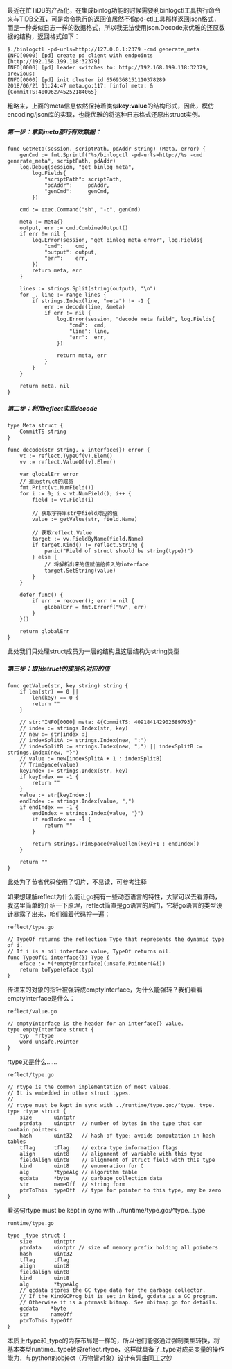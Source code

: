 最近在忙TiDB的产品化，在集成binlog功能的时候需要利binlogctl工具执行命令来与TiDB交互，可是命令执行的返回值居然不像pd-ctl工具那样返回json格式，而是一种类似日志一样的数据格式，所以我无法使用json.Decode来优雅的还原数据的结构，返回格式如下：
```
$./binlogctl -pd-urls=http://127.0.0.1:2379 -cmd generate_meta
INFO[0000] [pd] create pd client with endpoints [http://192.168.199.118:32379]
INFO[0000] [pd] leader switches to: http://192.168.199.118:32379, previous:
INFO[0000] [pd] init cluster id 6569368151110378289
2018/06/21 11:24:47 meta.go:117: [info] meta: &{CommitTS:400962745252184065}
```

粗略来，上面的meta信息依然保持着类似**key:value**的结构形式，因此，模仿encoding/json库的实现，也能优雅的将这种日志格式还原出struct实例。

##### 第一步：拿到meta那行有效数据：
```
func GetMeta(session, scriptPath, pdAddr string) (Meta, error) {
	genCmd := fmt.Sprintf("%s/binlogctl -pd-urls=http://%s -cmd generate_meta", scriptPath, pdAddr)
	log.Debug(session, "get binlog meta",
		log.Fields{
			"scriptPath": scriptPath,
			"pdAddr":     pdAddr,
			"genCmd":     genCmd,
		})

	cmd := exec.Command("sh", "-c", genCmd)

	meta := Meta{}
	output, err := cmd.CombinedOutput()
	if err != nil {
		log.Error(session, "get binlog meta error", log.Fields{
			"cmd":    cmd,
			"output": output,
			"err":    err,
		})
		return meta, err
	}

	lines := strings.Split(string(output), "\n")
	for _, line := range lines {
		if strings.Index(line, "meta") != -1 {
			err := decode(line, &meta)
			if err != nil {
				log.Error(session, "decode meta faild", log.Fields{
					"cmd":  cmd,
					"line": line,
					"err":  err,
				})

				return meta, err
			}
		}
	}

	return meta, nil
}
```

##### 第二步：利用reflect实现decode
```
type Meta struct {
	CommitTS string
}

func decode(str string, v interface{}) error {
	vt := reflect.TypeOf(v).Elem()
	vv := reflect.ValueOf(v).Elem()

	var globalErr error
	// 遍历struct的成员
	fmt.Print(vt.NumField())
	for i := 0; i < vt.NumField(); i++ {
		field := vt.Field(i)

		// 获取字符串str中field对应的值
		value := getValue(str, field.Name)

		// 获取reflect.Value
		target := vv.FieldByName(field.Name)
		if target.Kind() != reflect.String {
			panic("Field of struct should be string(type)!")
		} else {
			// 将解析出来的值赋值给传入的interface
			target.SetString(value)
		}
	}

	defer func() {
		if err := recover(); err != nil {
			globalErr = fmt.Errorf("%v", err)
		}
	}()

	return globalErr
}
```
此处我们只处理struct成员为一层的结构且这层结构为string类型

##### 第三步：取出struct的成员名对应的值
```
func getValue(str, key string) string {
	if len(str) == 0 ||
		len(key) == 0 {
		return ""
	}

	// str:"INFO[0000] meta: &{CommitTS: 409184142902689793}"
	// index := strings.Index(str, key)
	// new := str[index :]
	// indexSplitA := strings.Index(new, ":")
	// indexSplitB := strings.Index(new, ",") || indexSplitB := strings.Index(new, "}")
	// value := new[indexSplitA + 1 : indexSplitB]
	// TrimSpace(value)
	keyIndex := strings.Index(str, key)
	if keyIndex == -1 {
		return ""
	}
	value := str[keyIndex:]
	endIndex := strings.Index(value, ",")
	if endIndex == -1 {
		endIndex = strings.Index(value, "}")
		if endIndex == -1 {
			return ""
		}

		return strings.TrimSpace(value[len(key)+1 : endIndex])
	}
	
	return ""
}
```
此处为了节省代码使用了切片，不易读，可参考注释

如果想理解reflect为什么能让go拥有一些动态语言的特性，大家可以去看源码，我这里简单的介绍一下原理，reflect简直是go语言的后门，它将go语言的类型设计暴露了出来，咱们循着代码捋一遍：
```
reflect/type.go

// TypeOf returns the reflection Type that represents the dynamic type of i.
// If i is a nil interface value, TypeOf returns nil.
func TypeOf(i interface{}) Type {
	eface := *(*emptyInterface)(unsafe.Pointer(&i))
	return toType(eface.typ)
}
```
传进来的对象的指针被强转成emptyInterface，为什么能强转？我们看看emptyInterface是什么：
```
reflect/value.go

// emptyInterface is the header for an interface{} value.
type emptyInterface struct {
	typ  *rtype
	word unsafe.Pointer
}
```
rtype又是什么......
```
reflect/type.go

// rtype is the common implementation of most values.
// It is embedded in other struct types.
//
// rtype must be kept in sync with ../runtime/type.go:/^type._type.
type rtype struct {
	size       uintptr
	ptrdata    uintptr  // number of bytes in the type that can contain pointers
	hash       uint32   // hash of type; avoids computation in hash tables
	tflag      tflag    // extra type information flags
	align      uint8    // alignment of variable with this type
	fieldAlign uint8    // alignment of struct field with this type
	kind       uint8    // enumeration for C
	alg        *typeAlg // algorithm table
	gcdata     *byte    // garbage collection data
	str        nameOff  // string form
	ptrToThis  typeOff  // type for pointer to this type, may be zero
}
```
看这句rtype must be kept in sync with ../runtime/type.go:/^type._type
```
runtime/type.go

type _type struct {
	size       uintptr
	ptrdata    uintptr // size of memory prefix holding all pointers
	hash       uint32
	tflag      tflag
	align      uint8
	fieldalign uint8
	kind       uint8
	alg        *typeAlg
	// gcdata stores the GC type data for the garbage collector.
	// If the KindGCProg bit is set in kind, gcdata is a GC program.
	// Otherwise it is a ptrmask bitmap. See mbitmap.go for details.
	gcdata    *byte
	str       nameOff
	ptrToThis typeOff
}
```
本质上rtype和_type的内存布局是一样的，所以他们能够通过强制类型转换，将基本类型runtime._type转成reflect.rtype，这样就具备了_type对成员变量的操作能力，与python的object（万物皆对象）设计有异曲同工之妙